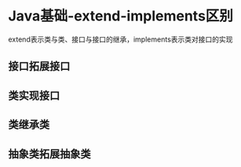# Java基础-extend-implements区别

extend表示类与类、接口与接口的继承，implements表示类对接口的实现

## 接口拓展接口

## 类实现接口

## 类继承类

## 抽象类拓展抽象类
